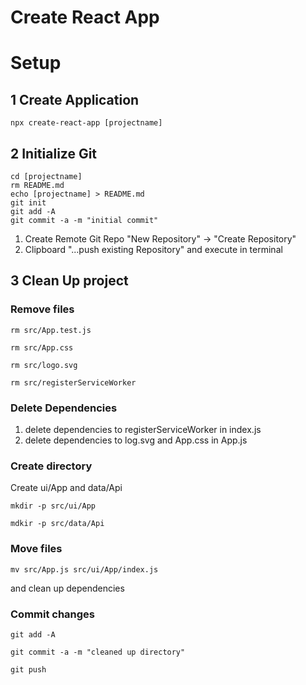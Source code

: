 # Create React App

# Setup

## 1 Create Application

    npx create-react-app [projectname]

## 2 Initialize Git

    cd [projectname]
    rm README.md
    echo [projectname] > README.md
    git init
    git add -A
    git commit -a -m "initial commit"

1. Create Remote Git Repo "New Repository" -> "Create Repository"
2. Clipboard "...push existing Repository" and execute in terminal

## 3 Clean Up project

### Remove files

    rm src/App.test.js

    rm src/App.css

    rm src/logo.svg

    rm src/registerServiceWorker

### Delete Dependencies

1. delete dependencies to registerServiceWorker in index.js
2. delete dependencies to log.svg and App.css in App.js

### Create directory
Create ui/App and data/Api

    mkdir -p src/ui/App

    mdkir -p src/data/Api

### Move files

    mv src/App.js src/ui/App/index.js

and clean up dependencies

### Commit changes

    git add -A

    git commit -a -m "cleaned up directory"

    git push
